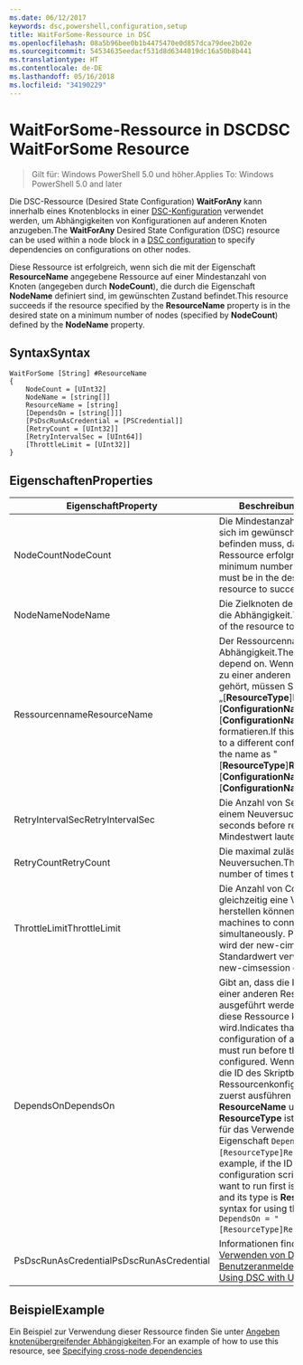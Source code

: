 ```yaml
---
ms.date: 06/12/2017
keywords: dsc,powershell,configuration,setup
title: WaitForSome-Ressource in DSC
ms.openlocfilehash: 08a5b96bee0b1b4475470e0d857dca79dee2b02e
ms.sourcegitcommit: 54534635eedacf531d8d6344019dc16a50b8b441
ms.translationtype: HT
ms.contentlocale: de-DE
ms.lasthandoff: 05/16/2018
ms.locfileid: "34190229"
---
```

# <a name="dsc-waitforsome-resource"></a><span data-ttu-id="2185f-103">WaitForSome-Ressource in DSC</span><span class="sxs-lookup"><span data-stu-id="2185f-103">DSC WaitForSome Resource</span></span>

> <span data-ttu-id="2185f-104">Gilt für: Windows PowerShell 5.0 und höher.</span><span class="sxs-lookup"><span data-stu-id="2185f-104">Applies To: Windows PowerShell 5.0 and later</span></span>

<span data-ttu-id="2185f-105">Die DSC-Ressource (Desired State Configuration) **WaitForAny** kann innerhalb eines Knotenblocks in einer [DSC-Konfiguration](configurations.md) verwendet werden, um Abhängigkeiten von Konfigurationen auf anderen Knoten anzugeben.</span><span class="sxs-lookup"><span data-stu-id="2185f-105">The **WaitForAny** Desired State Configuration (DSC) resource can be used within a node block in a [DSC configuration](configurations.md) to specify dependencies on configurations on other nodes.</span></span>

<span data-ttu-id="2185f-106">Diese Ressource ist erfolgreich, wenn sich die mit der Eigenschaft **ResourceName** angegebene Ressource auf einer Mindestanzahl von Knoten (angegeben durch **NodeCount**), die durch die Eigenschaft **NodeName** definiert sind, im gewünschten Zustand befindet.</span><span class="sxs-lookup"><span data-stu-id="2185f-106">This resource succeeds if the resource specified by the **ResourceName** property is in the desired state on a minimum number of nodes (specified by **NodeCount**) defined by the **NodeName** property.</span></span>


## <a name="syntax"></a><span data-ttu-id="2185f-107">Syntax</span><span class="sxs-lookup"><span data-stu-id="2185f-107">Syntax</span></span>

```
WaitForSome [String] #ResourceName
{
    NodeCount = [UInt32]
    NodeName = [string[]]
    ResourceName = [string]
    [DependsOn = [string[]]]
    [PsDscRunAsCredential = [PSCredential]]
    [RetryCount = [UInt32]]
    [RetryIntervalSec = [UInt64]]
    [ThrottleLimit = [UInt32]]
}
```

## <a name="properties"></a><span data-ttu-id="2185f-108">Eigenschaften</span><span class="sxs-lookup"><span data-stu-id="2185f-108">Properties</span></span>

|  <span data-ttu-id="2185f-109">Eigenschaft</span><span class="sxs-lookup"><span data-stu-id="2185f-109">Property</span></span>  |  <span data-ttu-id="2185f-110">Beschreibung</span><span class="sxs-lookup"><span data-stu-id="2185f-110">Description</span></span>   |
|---|---|
| <span data-ttu-id="2185f-111">NodeCount</span><span class="sxs-lookup"><span data-stu-id="2185f-111">NodeCount</span></span>| <span data-ttu-id="2185f-112">Die Mindestanzahl von Knoten, die sich im gewünschten Zustand befinden muss, damit diese Ressource erfolgreich ist.</span><span class="sxs-lookup"><span data-stu-id="2185f-112">The minimum number of nodes that must be in the desired state for this resource to succeed.</span></span>|
| <span data-ttu-id="2185f-113">NodeName</span><span class="sxs-lookup"><span data-stu-id="2185f-113">NodeName</span></span>| <span data-ttu-id="2185f-114">Die Zielknoten der Ressource für die Abhängigkeit.</span><span class="sxs-lookup"><span data-stu-id="2185f-114">The target nodes of the resource to depend on.</span></span>|
| <span data-ttu-id="2185f-115">Ressourcenname</span><span class="sxs-lookup"><span data-stu-id="2185f-115">ResourceName</span></span>| <span data-ttu-id="2185f-116">Der Ressourcenname für die Abhängigkeit.</span><span class="sxs-lookup"><span data-stu-id="2185f-116">The resource name to depend on.</span></span> <span data-ttu-id="2185f-117">Wenn diese Ressource zu einer anderen Konfiguration gehört, müssen Sie den Namen als „[__ResourceType__]__ResourceName__::[__ConfigurationName__]::[__ConfigurationName__]“ formatieren.</span><span class="sxs-lookup"><span data-stu-id="2185f-117">If this resource belongs to a different configuration, format the name as "[__ResourceType__]__ResourceName__::[__ConfigurationName__]::[__ConfigurationName__]"</span></span>|
| <span data-ttu-id="2185f-118">RetryIntervalSec</span><span class="sxs-lookup"><span data-stu-id="2185f-118">RetryIntervalSec</span></span>| <span data-ttu-id="2185f-119">Die Anzahl von Sekunden bis zu einem Neuversuch.</span><span class="sxs-lookup"><span data-stu-id="2185f-119">The number of seconds before retrying.</span></span> <span data-ttu-id="2185f-120">Der Mindestwert lautet 1.</span><span class="sxs-lookup"><span data-stu-id="2185f-120">Minimum is 1.</span></span>|
| <span data-ttu-id="2185f-121">RetryCount</span><span class="sxs-lookup"><span data-stu-id="2185f-121">RetryCount</span></span>| <span data-ttu-id="2185f-122">Die maximal zulässige Anzahl von Neuversuchen.</span><span class="sxs-lookup"><span data-stu-id="2185f-122">The maximum number of times to retry.</span></span>|
| <span data-ttu-id="2185f-123">ThrottleLimit</span><span class="sxs-lookup"><span data-stu-id="2185f-123">ThrottleLimit</span></span>| <span data-ttu-id="2185f-124">Die Anzahl von Computern, die gleichzeitig eine Verbindung herstellen können.</span><span class="sxs-lookup"><span data-stu-id="2185f-124">Number of machines to connect simultaneously.</span></span> <span data-ttu-id="2185f-125">Per Voreinstellung wird der new-cimsession-Standardwert verwendet.</span><span class="sxs-lookup"><span data-stu-id="2185f-125">Default is new-cimsession default.</span></span>|
| <span data-ttu-id="2185f-126">DependsOn</span><span class="sxs-lookup"><span data-stu-id="2185f-126">DependsOn</span></span> | <span data-ttu-id="2185f-127">Gibt an, dass die Konfiguration einer anderen Ressource ausgeführt werden muss, bevor diese Ressource konfiguriert wird.</span><span class="sxs-lookup"><span data-stu-id="2185f-127">Indicates that the configuration of another resource must run before this resource is configured.</span></span> <span data-ttu-id="2185f-128">Wenn beispielsweise die ID des Skriptblocks mit der Ressourcenkonfiguration, den Sie zuerst ausführen möchten, __ResourceName__ und dessen Typ __ResourceType__ ist, lautet die Syntax für das Verwenden dieser Eigenschaft `DependsOn = "[ResourceType]ResourceName"`.</span><span class="sxs-lookup"><span data-stu-id="2185f-128">For example, if the ID of the resource configuration script block that you want to run first is __ResourceName__ and its type is __ResourceType__, the syntax for using this property is `DependsOn = "[ResourceType]ResourceName"`.</span></span>|
| <span data-ttu-id="2185f-129">PsDscRunAsCredential</span><span class="sxs-lookup"><span data-stu-id="2185f-129">PsDscRunAsCredential</span></span> | <span data-ttu-id="2185f-130">Informationen finden Sie unter [Verwenden von DSC mit Benutzeranmeldeinformationen](https://docs.microsoft.com/powershell/dsc/runasuser).</span><span class="sxs-lookup"><span data-stu-id="2185f-130">See [Using DSC with User Credentials](https://docs.microsoft.com/powershell/dsc/runasuser)</span></span> |


## <a name="example"></a><span data-ttu-id="2185f-131">Beispiel</span><span class="sxs-lookup"><span data-stu-id="2185f-131">Example</span></span>

<span data-ttu-id="2185f-132">Ein Beispiel zur Verwendung dieser Ressource finden Sie unter [Angeben knotenübergreifender Abhängigkeiten](crossNodeDependencies.md).</span><span class="sxs-lookup"><span data-stu-id="2185f-132">For an example of how to use this resource, see [Specifying cross-node dependencies](crossNodeDependencies.md)</span></span>
